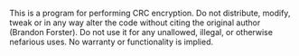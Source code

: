 This is a program for performing CRC encryption. Do not distribute, modify, tweak or in any way alter the code without citing the original author (Brandon Forster). Do not use it for any unallowed, illegal, or otherwise nefarious uses. No warranty or functionality is implied.